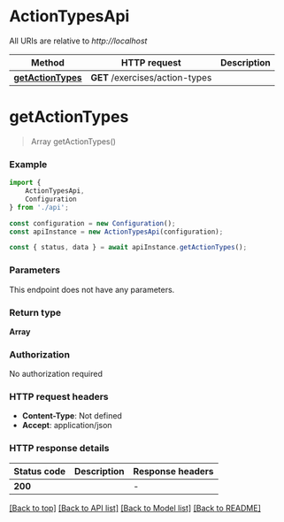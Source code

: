 # ActionTypesApi

All URIs are relative to *http://localhost*

|Method | HTTP request | Description|
|------------- | ------------- | -------------|
|[**getActionTypes**](#getactiontypes) | **GET** /exercises/action-types | |

# **getActionTypes**
> Array<ActionTypeViewModel> getActionTypes()


### Example

```typescript
import {
    ActionTypesApi,
    Configuration
} from './api';

const configuration = new Configuration();
const apiInstance = new ActionTypesApi(configuration);

const { status, data } = await apiInstance.getActionTypes();
```

### Parameters
This endpoint does not have any parameters.


### Return type

**Array<ActionTypeViewModel>**

### Authorization

No authorization required

### HTTP request headers

 - **Content-Type**: Not defined
 - **Accept**: application/json


### HTTP response details
| Status code | Description | Response headers |
|-------------|-------------|------------------|
|**200** |  |  -  |

[[Back to top]](#) [[Back to API list]](../README.md#documentation-for-api-endpoints) [[Back to Model list]](../README.md#documentation-for-models) [[Back to README]](../README.md)

